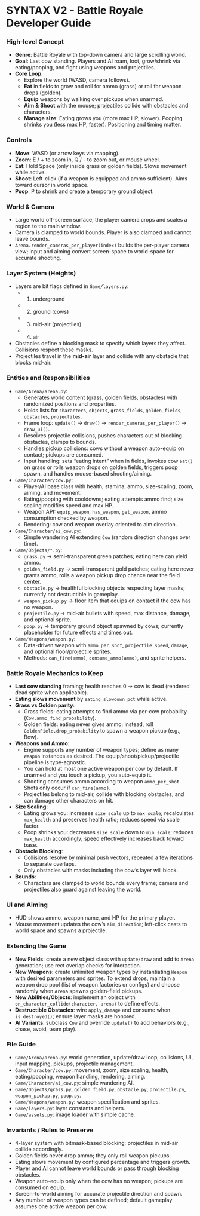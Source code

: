 # SYNTAX V2 - Battle Royale Developer Guide

### High-level Concept
- **Genre**: Battle Royale with top-down camera and large scrolling world.
- **Goal**: Last cow standing. Players and AI roam, loot, grow/shrink via eating/pooping, and fight using weapons and projectiles.
- **Core Loop**:
  - Explore the world (WASD, camera follows).
  - **Eat** in fields to grow and roll for ammo (grass) or roll for weapon drops (golden).
  - **Equip** weapons by walking over pickups when unarmed.
  - **Aim & Shoot** with the mouse; projectiles collide with obstacles and characters.
  - **Manage size**: Eating grows you (more max HP, slower). Pooping shrinks you (less max HP, faster). Positioning and timing matter.

### Controls
- **Move**: WASD (or arrow keys via mapping).
- **Zoom**: E / + to zoom in, Q / - to zoom out, or mouse wheel.
- **Eat**: Hold Space (only inside grass or golden fields). Slows movement while active.
- **Shoot**: Left-click (if a weapon is equipped and ammo sufficient). Aims toward cursor in world space.
- **Poop**: P to shrink and create a temporary ground object.

### World & Camera
- Large world off-screen surface; the player camera crops and scales a region to the main window.
- Camera is clamped to world bounds. Player is also clamped and cannot leave bounds.
- `Arena.render_cameras_per_player(index)` builds the per-player camera view; input and aiming convert screen-space to world-space for accurate shooting.

### Layer System (Heights)
- Layers are bit flags defined in `Game/layers.py`:
  - 1) underground
  - 2) ground (cows)
  - 3) mid-air (projectiles)
  - 4) air
- Obstacles define a blocking mask to specify which layers they affect. Collisions respect these masks.
- Projectiles travel in the **mid-air** layer and collide with any obstacle that blocks mid-air.

### Entities and Responsibilities
- `Game/Arena/arena.py`:
  - Generates world content (grass, golden fields, obstacles) with randomized positions and properties.
  - Holds lists for `characters`, `objects`, `grass_fields`, `golden_fields`, `obstacles`, `projectiles`.
  - Frame loop: `update()` → `draw()` → `render_cameras_per_player()` → `draw_ui()`.
  - Resolves projectile collisions, pushes characters out of blocking obstacles, clamps to bounds.
  - Handles pickup collisions: cows without a weapon auto-equip on contact; pickups are consumed.
  - Input handling: sets “eating intent” when in fields, invokes cow `eat()` on grass or rolls weapon drops on golden fields, triggers poop spawn, and handles mouse-based shooting/aiming.
- `Game/Character/cow.py`:
  - Player/AI base class with health, stamina, ammo, size-scaling, zoom, aiming, and movement.
  - Eating/pooping with cooldowns; eating attempts ammo find; size scaling modifies speed and max HP.
  - Weapon API: `equip_weapon`, `has_weapon`, `get_weapon`, ammo consumption checked by weapon.
  - Rendering: cow and weapon overlay oriented to aim direction.
- `Game/Character/ai_cow.py`:
  - Simple wandering AI extending `Cow` (random direction changes over time).
- `Game/Objects/*.py`:
  - `grass.py` → semi-transparent green patches; eating here can yield ammo.
  - `golden_field.py` → semi-transparent gold patches; eating here never grants ammo, rolls a weapon pickup drop chance near the field center.
  - `obstacle.py` → healthful blocking objects respecting layer masks; currently not destructible in gameplay.
  - `weapon_pickup.py` → floor item that equips on contact if the cow has no weapon.
  - `projectile.py` → mid-air bullets with speed, max distance, damage, and optional sprite.
  - `poop.py` → temporary ground object spawned by cows; currently placeholder for future effects and times out.
- `Game/Weapons/weapon.py`:
  - Data-driven weapon with `ammo_per_shot`, `projectile_speed`, `damage`, and optional floor/projectile sprites.
  - Methods: `can_fire(ammo)`, `consume_ammo(ammo)`, and sprite helpers.

### Battle Royale Mechanics to Keep
- **Last cow standing** framing; health reaches 0 → cow is dead (rendered dead sprite when applicable).
- **Eating slows movement** by `eating_slowdown_pct` while active.
- **Grass vs Golden parity**:
  - Grass fields: eating attempts to find ammo via per-cow probability (`Cow.ammo_find_probability`).
  - Golden fields: eating never gives ammo; instead, roll `GoldenField.drop_probability` to spawn a weapon pickup (e.g., Bow).
- **Weapons and Ammo**:
  - Engine supports any number of weapon types; define as many `Weapon` instances as desired. The equip/shoot/pickup/projectile pipeline is type-agnostic.
  - You can hold at most one active weapon per cow by default. If unarmed and you touch a pickup, you auto-equip it.
  - Shooting consumes ammo according to weapon `ammo_per_shot`. Shots only occur if `can_fire(ammo)`.
  - Projectiles belong to mid-air, collide with blocking obstacles, and can damage other characters on hit.
- **Size Scaling**:
  - Eating grows you: increases `size_scale` up to `max_scale`; recalculates `max_health` and preserves health ratio; reduces speed via scale factor.
  - Poop shrinks you: decreases `size_scale` down to `min_scale`; reduces `max_health` accordingly; speed effectively increases back toward base.
- **Obstacle Blocking**:
  - Collisions resolve by minimal push vectors, repeated a few iterations to separate overlaps.
  - Only obstacles with masks including the cow’s layer will block.
- **Bounds**:
  - Characters are clamped to world bounds every frame; camera and projectiles also guard against leaving the world.

### UI and Aiming
- HUD shows ammo, weapon name, and HP for the primary player.
- Mouse movement updates the cow’s `aim_direction`; left-click casts to world space and spawns a projectile.

### Extending the Game
- **New Fields**: create a new object class with `update/draw` and add to `Arena` generation; use rect overlap checks for interaction.
- **New Weapons**: create unlimited weapon types by instantiating `Weapon` with desired parameters and sprites. To extend drops, maintain a weapon drop pool (list of weapon factories or configs) and choose randomly when `Arena` spawns golden-field pickups.
- **New Abilities/Objects**: implement an object with `on_character_collide(character, arena)` to define effects.
- **Destructible Obstacles**: wire `apply_damage` and consume when `is_destroyed()`; ensure layer masks are honored.
- **AI Variants**: subclass `Cow` and override `update()` to add behaviors (e.g., chase, avoid, team play).

### File Guide
- `Game/Arena/arena.py`: world generation, update/draw loop, collisions, UI, input mapping, pickups, projectile management.
- `Game/Character/cow.py`: movement, zoom, size scaling, health, eating/pooping, weapon handling, rendering, aiming.
- `Game/Character/ai_cow.py`: simple wandering AI.
- `Game/Objects/grass.py`, `golden_field.py`, `obstacle.py`, `projectile.py`, `weapon_pickup.py`, `poop.py`.
- `Game/Weapons/weapon.py`: weapon specification and sprites.
- `Game/layers.py`: layer constants and helpers.
- `Game/assets.py`: image loader with simple cache.

### Invariants / Rules to Preserve
- 4-layer system with bitmask-based blocking; projectiles in mid-air collide accordingly.
- Golden fields never drop ammo; they only roll weapon pickups.
- Eating slows movement by configured percentage and triggers growth.
- Player and AI cannot leave world bounds or pass through blocking obstacles.
- Weapon auto-equip only when the cow has no weapon; pickups are consumed on equip.
- Screen-to-world aiming for accurate projectile direction and spawn.
- Any number of weapon types can be defined; default gameplay assumes one active weapon per cow.
